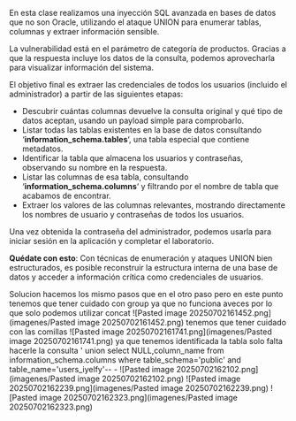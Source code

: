 En esta clase realizamos una inyección SQL avanzada en bases de datos que no son Oracle, utilizando el ataque UNION para enumerar tablas, columnas y extraer información sensible.

La vulnerabilidad está en el parámetro de categoría de productos. Gracias a que la respuesta incluye los datos de la consulta, podemos aprovecharla para visualizar información del sistema.

El objetivo final es extraer las credenciales de todos los usuarios (incluido el administrador) a partir de las siguientes etapas:

- Descubrir cuántas columnas devuelve la consulta original y qué tipo de datos aceptan, usando un payload simple para comprobarlo.
- Listar todas las tablas existentes en la base de datos consultando ‘**information_schema.tables**‘, una tabla especial que contiene metadatos.
- Identificar la tabla que almacena los usuarios y contraseñas, observando su nombre en la respuesta.
- Listar las columnas de esa tabla, consultando ‘**information_schema.columns**‘ y filtrando por el nombre de tabla que acabamos de encontrar.
- Extraer los valores de las columnas relevantes, mostrando directamente los nombres de usuario y contraseñas de todos los usuarios.

Una vez obtenida la contraseña del administrador, podemos usarla para iniciar sesión en la aplicación y completar el laboratorio.

**Quédate con esto**: Con técnicas de enumeración y ataques UNION bien estructurados, es posible reconstruir la estructura interna de una base de datos y acceder a información crítica como credenciales de usuarios.

Solucion hacemos los mismo pasos que en el otro paso pero en este punto tenemos que tener cuidado con group ya que no funciona aveces por lo que solo podemos utilizar concat
![Pasted image 20250702161452.png](imagenes/Pasted image 20250702161452.png)
tenemos que tener cuidado con las comillas
![Pasted image 20250702161741.png](imagenes/Pasted image 20250702161741.png)
ya que tenemos identificada la tabla solo falta hacerle la consulta ' union select NULL,column_name from information_schema.columns where table_schema='public' and table_name='users_iyelfy'-- -
![Pasted image 20250702162102.png](imagenes/Pasted image 20250702162102.png)
![Pasted image 20250702162239.png](imagenes/Pasted image 20250702162239.png)
![Pasted image 20250702162323.png](imagenes/Pasted image 20250702162323.png)

